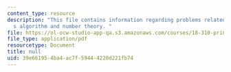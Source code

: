 ```yaml
---
content_type: resource
description: "This file contains information regarding problems related to euclid\u2019\
  s algorithm and number theory. "
file: https://ol-ocw-studio-app-qa.s3.amazonaws.com/courses/18-310-principles-of-discrete-applied-mathematics-fall-2013/39e661954ba4ac7f59444220d221fb74_MIT18_310F13_rec10.pdf
file_type: application/pdf
resourcetype: Document
title: null
uid: 39e66195-4ba4-ac7f-5944-4220d221fb74
---
```

